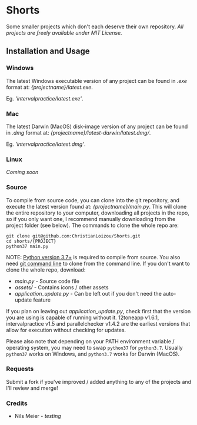 # Shorts
Some smaller projects which don't each deserve their own repository. 
*All projects are freely available under MIT License.*

## Installation and Usage
### Windows
The latest Windows executable version of any project can be found in _.exe_ format at: *{projectname}/latest.exe*.

Eg. *'intervalpractice/latest.exe'*.

### Mac
The latest Darwin (MacOS) disk-image version of any project can be found in _.dmg_ format at: *{projectname}/latest-darwin/latest.dmg/*.

Eg. *'intervalpractice/latest.dmg'*.
### Linux
*Coming soon*

### Source
To compile from source code, you can clone into the git repository, and execute the latest version found at: *{projectname}/main.py*. This will clone the entire repository to your computer, downloading all projects in the repo, so if you only want one, I recommend manually downloading from the project folder (see below).
The commands to clone the whole repo are:

```
git clone git@github.com:ChristianLoizou/Shorts.git
cd shorts/{PROJECT}
python37 main.py
``` 

NOTE: [Python version 3.7+](https://python.org/downloads/) is required to compile from source. You also need [git command line](https://git-scm.com/) to clone from the command line. If you don't want to clone the whole repo, download:
 - *main.py* - Source code file
 - *assets/* - Contains icons / other assets
 - *application_update.py* - Can be left out if you don't need the auto-update feature

 If you plan on leaving out *application_update.py*, check first that the version you are using is capable of running without it. 12toneapp v1.6.1, intervalpractice v1.5 and parallelchecker v1.4.2 are the earliest versions that allow for execution without checking for updates.

Please also note that depending on your PATH environment variable / operating system, you may need to swap `python37` for `python3.7`. Usually `python37` works on Windows, and `python3.7` works for Darwin (MacOS). 
### Requests
Submit a fork if you've improved / added anything to any of the projects and I'll review and merge!
### Credits
- Nils Meier - *testing*
